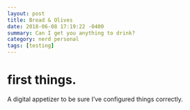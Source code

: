 ```yaml
---
layout: post
title: Bread & Olives
date: 2018-06-08 17:19:22 -0400
summary: Can I get you anything to drink?
category: nerd personal
tags: [testing]
---
```


# first things.

A digital appetizer to be sure I’ve configured things correctly.
